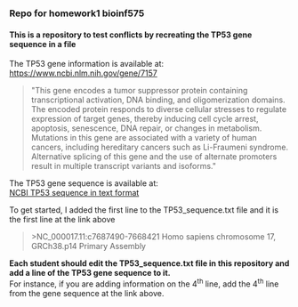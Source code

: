 ### Repo for homework1 bioinf575

#### This is a repository to test conflicts by recreating the TP53 gene sequence in a file

The TP53 gene information is available at:   
https://www.ncbi.nlm.nih.gov/gene/7157

> "This gene encodes a tumor suppressor protein containing transcriptional activation, DNA binding, and oligomerization domains. The encoded protein responds to diverse cellular stresses to regulate expression of target genes, thereby inducing cell cycle arrest, apoptosis, senescence, DNA repair, or changes in metabolism. Mutations in this gene are associated with a variety of human cancers, including hereditary cancers such as Li-Fraumeni syndrome. Alternative splicing of this gene and the use of alternate promoters result in multiple transcript variants and isoforms." 


The TP53 gene sequence is available at:      
[NCBI TP53 sequence in text format](https://www.ncbi.nlm.nih.gov/nuccore/NC_000017.11?report=fasta&log$=seqview&format=text&from=7668421&to=7687490&strand=true)

To get started, I added the first line to the TP53_sequence.txt file and it is the first line at the link above   
> \>NC_000017.11:c7687490-7668421 Homo sapiens chromosome 17, GRCh38.p14 Primary Assembly


**Each student should edit the TP53_sequence.txt file in this repository and add a line of the TP53 gene sequence to it.**       
For instance, if you are adding information on the 4<sup>th</sup> line, add the 4<sup>th</sup> line from the gene sequence at the link above.    
